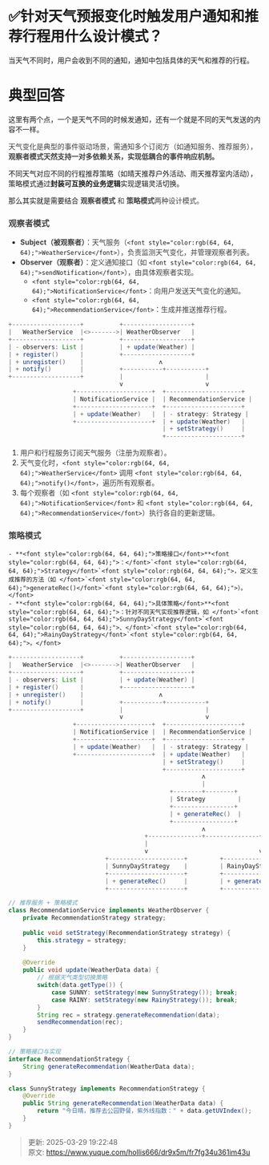 # ✅针对天气预报变化时触发用户通知和推荐行程用什么设计模式？



当天气不同时，用户会收到不同的通知，通知中包括具体的天气和推荐的行程。

# 典型回答


这里有两个点，一个是天气不同的时候发通知，还有一个就是不同的天气发送的内容不一样。



<font style="color:rgb(64, 64, 64);">天气变化是典型的事件驱动场景，需通知多个订阅方（如通知服务、推荐服务），</font>**<font style="color:rgb(64, 64, 64);">观察者模式天然支持一对多依赖关系，实现低耦合的事件响应机制。</font>**

**<font style="color:rgb(64, 64, 64);"></font>**

不同天气对应不同的行程推荐策略（如晴天推荐户外活动、雨天推荐室内活动），策略模式通过**封装可互换的业务逻辑**实现逻辑灵活切换。



那么其实就是需要结合<font style="color:rgb(64, 64, 64);"> </font>**<font style="color:rgb(64, 64, 64);">观察者模式</font>**<font style="color:rgb(64, 64, 64);"> 和 </font>**<font style="color:rgb(64, 64, 64);">策略模式</font>**<font style="color:rgb(64, 64, 64);">两种设计模式。</font>

<font style="color:rgb(64, 64, 64);"></font>

### <font style="color:rgb(64, 64, 64);">观察者模式</font>
<font style="color:rgb(64, 64, 64);"></font>

+ **<font style="color:rgb(64, 64, 64);">Subject（被观察者）</font>**<font style="color:rgb(64, 64, 64);">：天气服务（</font>`<font style="color:rgb(64, 64, 64);">WeatherService</font>`<font style="color:rgb(64, 64, 64);">），负责监测天气变化，并管理观察者列表。</font>
+ **<font style="color:rgb(64, 64, 64);">Observer（观察者）</font>**<font style="color:rgb(64, 64, 64);">：定义通知接口（如</font><font style="color:rgb(64, 64, 64);"> </font>`<font style="color:rgb(64, 64, 64);">sendNotification</font>`<font style="color:rgb(64, 64, 64);">），由具体观察者实现。</font>
    - `<font style="color:rgb(64, 64, 64);">NotificationService</font>`<font style="color:rgb(64, 64, 64);">：向用户发送天气变化的通知。</font>
    - `<font style="color:rgb(64, 64, 64);">RecommendationService</font>`<font style="color:rgb(64, 64, 64);">：生成并推送推荐行程。</font>

<font style="color:rgb(64, 64, 64);"></font>

```java
+-------------------+          +-------------------+
|   WeatherService  |<>------->| WeatherObserver   |
+-------------------+          +-------------------+
| - observers: List |          | + update(Weather) |
| + register()      |          +-------------------+
| + unregister()    |                     ʌ
| + notify()        |          +-----------+-----------+
+-------------------+          |                       |
                               v                       v
                  +---------------------+  +---------------------+
                  | NotificationService |  | RecommendationService |
                  +---------------------+  +---------------------+
                  | + update(Weather)   |  | - strategy: Strategy |
                  +---------------------+  | + update(Weather)   |
                                           | + setStrategy()     |
                                           +---------------------+
```



1. <font style="color:rgb(64, 64, 64);">用户和行程服务订阅天气服务（注册为观察者）。</font>
2. <font style="color:rgb(64, 64, 64);">天气变化时，</font>`<font style="color:rgb(64, 64, 64);">WeatherService</font>`<font style="color:rgb(64, 64, 64);"> 调用 </font>`<font style="color:rgb(64, 64, 64);">notify()</font>`<font style="color:rgb(64, 64, 64);">，遍历所有观察者。</font>
3. <font style="color:rgb(64, 64, 64);">每个观察者（如 </font>`<font style="color:rgb(64, 64, 64);">NotificationService</font>`<font style="color:rgb(64, 64, 64);"> 和 </font>`<font style="color:rgb(64, 64, 64);">RecommendationService</font>`<font style="color:rgb(64, 64, 64);">）执行各自的更新逻辑。</font>

<font style="color:rgb(64, 64, 64);"></font>

<font style="color:rgb(64, 64, 64);"></font>

### **<font style="color:rgb(64, 64, 64);">策略模式</font>**


    - **<font style="color:rgb(64, 64, 64);">策略接口</font>**<font style="color:rgb(64, 64, 64);">：</font>`<font style="color:rgb(64, 64, 64);">Strategy</font>`<font style="color:rgb(64, 64, 64);">，定义生成推荐的方法（如 </font>`<font style="color:rgb(64, 64, 64);">generateRec()</font>`<font style="color:rgb(64, 64, 64);">）。</font>
    - **<font style="color:rgb(64, 64, 64);">具体策略</font>**<font style="color:rgb(64, 64, 64);">：针对不同天气实现推荐逻辑，如 </font>`<font style="color:rgb(64, 64, 64);">SunnyDayStrategy</font>`<font style="color:rgb(64, 64, 64);">、</font>`<font style="color:rgb(64, 64, 64);">RainyDayStrategy</font>`<font style="color:rgb(64, 64, 64);">。</font>

<font style="color:rgb(64, 64, 64);"></font>

```java
+-------------------+          +-------------------+
|   WeatherService  |<>------->| WeatherObserver   |
+-------------------+          +-------------------+
| - observers: List |          | + update(Weather) |
| + register()      |          +-------------------+
| + unregister()    |                     ʌ
| + notify()        |          +-----------+-----------+
+-------------------+          |                       |
                               v                       v
                  +---------------------+  +---------------------+
                  | NotificationService |  | RecommendationService |
                  +---------------------+  +---------------------+
                  | + update(Weather)   |  | - strategy: Strategy |
                  +---------------------+  | + update(Weather)   |
                                           | + setStrategy()     |
                                           +---------------------+
                                                      ʌ
                                                      |
                                             +--------+--------+
                                             | Strategy         |
                                             +-----------------+
                                             | + generateRec()  |
                                             +-----------------+
                                                      ʌ
                                      +---------------+---------------+
                                      |                               |
                                      v                               v
                           +---------------------+         +---------------------+
                           | SunnyDayStrategy    |         | RainyDayStrategy    |
                           +---------------------+         +---------------------+
                           | + generateRec()     |         | + generateRec()     |
                           +---------------------+         +---------------------+
```





```java
// 推荐服务 + 策略模式
class RecommendationService implements WeatherObserver {
    private RecommendationStrategy strategy;
    
    public void setStrategy(RecommendationStrategy strategy) {
        this.strategy = strategy;
    }
    
    @Override
    public void update(WeatherData data) {
        // 根据天气类型切换策略
        switch(data.getType()) {
            case SUNNY: setStrategy(new SunnyStrategy()); break;
            case RAINY: setStrategy(new RainyStrategy()); break;
        }
        String rec = strategy.generateRecommendation(data);
        sendRecommendation(rec);
    }
}

// 策略接口与实现
interface RecommendationStrategy {
    String generateRecommendation(WeatherData data);
}

class SunnyStrategy implements RecommendationStrategy {
    @Override
    public String generateRecommendation(WeatherData data) {
        return "今日晴，推荐去公园野餐，紫外线指数：" + data.getUVIndex();
    }
}
```



> 更新: 2025-03-29 19:22:48  
> 原文: <https://www.yuque.com/hollis666/dr9x5m/fr7fg34u361im43u>